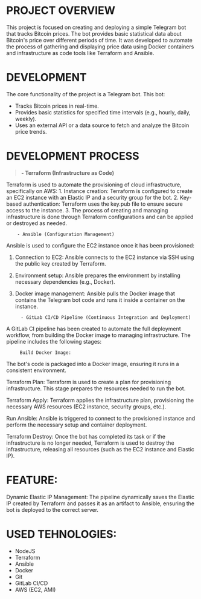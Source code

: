 # PROJECT OVERVIEW  
This project is focused on creating and deploying a simple Telegram bot that tracks Bitcoin prices. The bot provides basic statistical data about Bitcoin's price over different periods of time. It was developed to automate the process of gathering and displaying price data using Docker containers and infrastructure as code tools like Terraform and Ansible.

# DEVELOPMENT 
The core functionality of the project is a Telegram bot. This bot:
 - Tracks Bitcoin prices in real-time.
 - Provides basic statistics for specified time intervals (e.g., hourly, daily, weekly).
 - Uses an external API or a data source to fetch and analyze the Bitcoin price trends.

# DEVELOPMENT PROCESS   
 <blockquote>
<strong> - Terraform (Infrastructure as Code) </strong> 
</blockquote>
Terraform is used to automate the provisioning of cloud infrastructure, specifically on AWS:
1. Instance creation: Terraform is configured to create an EC2 instance with an Elastic IP and a security group for the bot.
2. Key-based authentication: Terraform uses the key.pub file to ensure secure access to the instance.
3. The process of creating and managing infrastructure is done through Terraform configurations and can be applied or destroyed as needed.

        - Ansible (Configuration Management)
Ansible is used to configure the EC2 instance once it has been provisioned:
1. Connection to EC2: Ansible connects to the EC2 instance via SSH using the public key created by Terraform.
2. Environment setup: Ansible prepares the environment by installing necessary dependencies (e.g., Docker).
3. Docker image management: Ansible pulls the Docker image that contains the Telegram bot code and runs it inside a container on the instance.

         - GitLab CI/CD Pipeline (Continuous Integration and Deployment)
A GitLab CI pipeline has been created to automate the full deployment workflow, from building the Docker image to managing infrastructure. The pipeline includes the following stages:

         Build Docker Image:
The bot's code is packaged into a Docker image, ensuring it runs in a consistent environment.

 Terraform Plan:
Terraform is used to create a plan for provisioning infrastructure. This stage prepares the resources needed to run the bot.

 Terraform Apply:
Terraform applies the infrastructure plan, provisioning the necessary AWS resources (EC2 instance, security groups, etc.).

 Run Ansible:
Ansible is triggered to connect to the provisioned instance and perform the necessary setup and container deployment.

 Terraform Destroy:
Once the bot has completed its task or if the infrastructure is no longer needed, Terraform is used to destroy the infrastructure, releasing all resources (such as the EC2 instance and Elastic IP).

# FEATURE: 
Dynamic Elastic IP Management: The pipeline dynamically saves the Elastic IP created by Terraform and passes it as an artifact to Ansible, ensuring the bot is deployed to the correct server. 


# USED TEHNOLOGIES:  
- NodeJS
- Terraform  
- Ansible
- Docker
- Git  
- GitLab CI/CD  
- AWS (EC2, AMI)  
